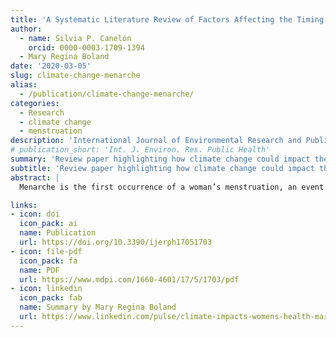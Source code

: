 ```yaml
---
title: 'A Systematic Literature Review of Factors Affecting the Timing of Menarche: The Potential for Climate Change to Impact Women’s Health'
author: 
  - name: Silvia P. Canelón
    orcid: 0000-0003-1709-1394
  - Mary Regina Boland
date: '2020-03-05'
slug: climate-change-menarche
alias:
  - /publication/climate-change-menarche/
categories:
  - Research
  - climate change
  - menstruation
description: 'International Journal of Environmental Research and Public Health'
# publication_short: 'Int. J. Environ. Res. Public Health'
summary: 'Review paper highlighting how climate change could impact the timing of first menstruation and increase the burden of disease.'
subtitle: 'Review paper highlighting how climate change could impact the timing of first menstruation and increase the burden of disease.'
abstract: |
  Menarche is the first occurrence of a woman’s menstruation, an event that symbolizes reproductive capacity and the transition from childhood into womanhood. The global average age for menarche is 12 years and this has been declining in recent years. Many factors that affect the timing menarche in girls could be affected by climate change. A systematic literature review was performed regarding the timing of menarche and four publication databases were interrogated: EMBASE, SCOPUS, PubMed, and Cochrane Reviews. Themes were identified from 112 articles and related to environmental causes of perturbations in menarche (either early or late), disease causes and consequences of perturbations, and social causes and consequences. Research from climatology was incorporated to describe how climate change events, including increased hurricanes, avalanches/mudslides/landslides, and extreme weather events could alter the age of menarche by disrupting food availability or via increased toxin/pollutant release. Overall, our review revealed that these perturbations in the timing of menarche are likely to increase the disease burden for women in four key areas: mental health, fertility-related conditions, cardiovascular disease, and bone health. In summary, the climate does have the potential to impact women’s health through perturbation in the timing of menarche and this, in turn, will affect women’s risk of disease in future.

links:
- icon: doi
  icon_pack: ai
  name: Publication
  url: https://doi.org/10.3390/ijerph17051703
- icon: file-pdf
  icon_pack: fa
  name: PDF
  url: https://www.mdpi.com/1660-4601/17/5/1703/pdf
- icon: linkedin
  icon_pack: fab
  name: Summary by Mary Regina Boland
  url: https://www.linkedin.com/pulse/climate-impacts-womens-health-mary-regina-boland/?trackingId=zbL7SUeKQRqQyDUg0KNVEA%3D%3D
---
```

